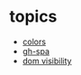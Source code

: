 # topics

- [colors](http://paletton.com/#uid=60V0P0klzui2m-N6-nbjvgKyI99)
- [gh-spa](https://www.smashingmagazine.com/2016/08/sghpa-single-page-app-hack-github-pages/)
- [dom visibility](https://blog.angularindepth.com/a-modern-solution-to-lazy-loading-using-intersection-observer-9280c149bbc)

